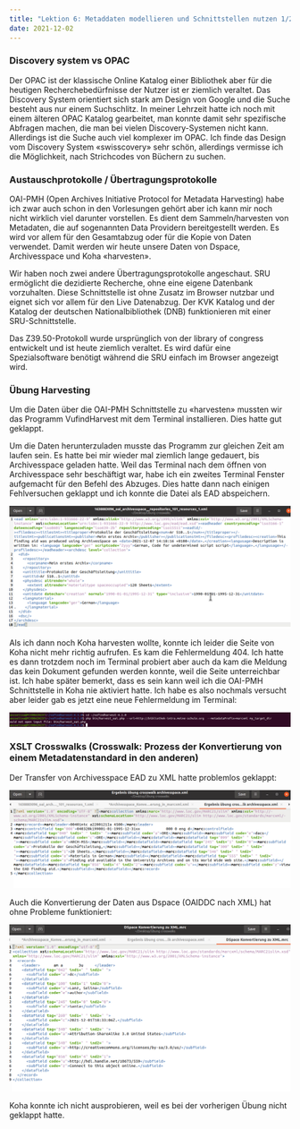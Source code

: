 ```yaml
---
title: "Lektion 6: Metaddaten modellieren und Schnittstellen nutzen 1/2"
date: 2021-12-02
---
```



### Discovery system vs OPAC

Der OPAC ist der klassische Online Katalog einer Bibliothek aber für die heutigen Recherchebedürfnisse der Nutzer ist er ziemlich veraltet. 
Das Discovery System orientiert sich stark am Design von Google und die Suche besteht aus nur einem Suchschlitz. 
In meiner Lehrzeit hatte ich noch mit einem älteren OPAC Katalog gearbeitet, man konnte damit sehr spezifische Abfragen machen, die man bei vielen Discovery-Systemen nicht kann. 
Allerdings ist die Suche auch viel komplexer im OPAC. Ich finde das Design vom Discovery System «swisscovery» sehr schön, allerdings vermisse ich die Möglichkeit, nach Strichcodes von Büchern zu suchen.


### Austauschprotokolle / Übertragungsprotokolle

OAI-PMH (Open Archives Initiative Protocol for Metadata Harvesting) habe ich zwar auch schon in den Vorlesungen gehört aber ich kann mir noch nicht wirklich viel darunter vorstellen. 
Es dient dem Sammeln/harvesten von Metadaten, die auf sogenannten Data Providern bereitgestellt werden. Es wird vor allem für den Gesamtabzug oder für die Kopie von Daten verwendet. Damit werden wir heute unsere Daten von Dspace, Archivesspace und Koha «harvesten».

Wir haben noch zwei andere Übertragungsprotokolle angeschaut. SRU ermöglicht die dezidierte Recherche, ohne eine eigene Datenbank vorzuhalten. 
Diese Schnittstelle ist ohne Zusatz im Browser nutzbar und eignet sich vor allem für den Live Datenabzug. 
Der KVK Katalog und der Katalog der deutschen Nationalbibliothek (DNB) funktionieren mit einer SRU-Schnittstelle.

Das Z39.50-Protokoll wurde ursprünglich von der library of congress entwickelt und ist heute ziemlich veraltet. 
Es wird dafür eine Spezialsoftware benötigt während die SRU einfach im Browser angezeigt wird.

### Übung Harvesting

Um die Daten über die OAI-PMH Schnittstelle zu «harvesten» mussten wir das Programm VufindHarvest mit dem Terminal installieren. Dies hatte gut geklappt.

Um die Daten herunterzuladen musste das Programm zur gleichen Zeit am laufen sein. Es hatte bei mir wieder mal ziemlich lange gedauert, bis Archivesspace geladen hatte. Weil das Terminal nach dem öffnen von Archivesspace sehr beschäftigt war, habe ich ein zweites Terminal Fenster aufgemacht für den Befehl des Abzuges. Dies hatte dann nach einigen Fehlversuchen geklappt und ich konnte die Datei als EAD abspeichern.

![Harvesting_Archivesspace](https://raw.githubusercontent.com/slunz/Lerntagebuch-BAIN/master/pictures/EAD_aus_archivesspace_geharvestet.png)

Als ich dann noch Koha harvesten wollte, konnte ich leider die Seite von Koha nicht mehr richtig aufrufen. 
Es kam die Fehlermeldung 404. Ich hatte es dann trotzdem noch im Terminal probiert aber auch da kam die Meldung das kein Dokument gefunden werden konnte, weil die Seite unterreichbar ist. Ich habe später bemerkt, dass es sein kann weil ich die OAI-PMH Schnittstelle in Koha nie aktiviert hatte. Ich habe es also nochmals versucht aber leider gab es jetzt eine neue Fehlermeldung im Terminal:

![Fehler_Koha](https://raw.githubusercontent.com/slunz/Lerntagebuch-BAIN/master/pictures/Fehler_harvest_koha.png)



### XSLT Crosswalks (Crosswalk: Prozess der Konvertierung von einem Metadatenstandard in den anderen)

Der Transfer von Archivesspace EAD zu XML hatte problemlos geklappt:

![XML_XML21](https://raw.githubusercontent.com/slunz/Lerntagebuch-BAIN/master/pictures/Ergebnis_archivesspace.png)


Auch die Konvertierung der Daten aus Dspace (OAIDDC nach XML) hat ohne Probleme funktioniert:


![OAIDDC_XML](https://raw.githubusercontent.com/slunz/Lerntagebuch-BAIN/master/pictures/Konvertierung_Dspace_nach_XML.png)

Koha konnte ich nicht ausprobieren, weil es bei der vorherigen Übung nicht geklappt hatte.





